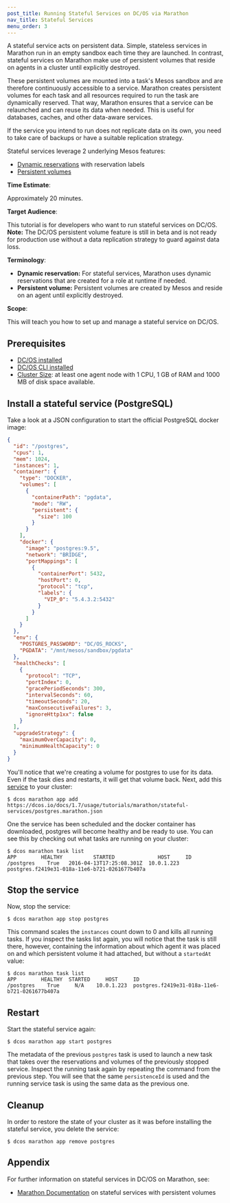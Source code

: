 ```yaml
---
post_title: Running Stateful Services on DC/OS via Marathon
nav_title: Stateful Services
menu_order: 3
---
```


A stateful service acts on persistent data. Simple, stateless services in Marathon run in an empty sandbox each time they are launched. In contrast, stateful services on Marathon make use of persistent volumes that reside on agents in a cluster until explicitly destroyed.

These persistent volumes are mounted into a task's Mesos sandbox and are therefore continuously accessible to a service. Marathon creates persistent volumes for each task and all resources required to run the task are dynamically reserved. That way, Marathon ensures that a service can be relaunched and can reuse its data when needed. This is useful for databases, caches, and other data-aware services.

If the service you intend to run does not replicate data on its own, you need to take care of backups or have a suitable replication strategy.

Stateful services leverage 2 underlying Mesos features:

- [Dynamic reservations](http://mesos.apache.org/documentation/latest/reservation/) with reservation labels
- [Persistent volumes](http://mesos.apache.org/documentation/latest/persistent-volume/)

**Time Estimate**:

Approximately 20 minutes.

**Target Audience**:

This tutorial is for developers who want to run stateful services on DC/OS. **Note:** The DC/OS persistent volume feature is still in beta and is not ready for production use without a data replication strategy to guard against data loss.

**Terminology**:

- **Dynamic reservation:** For stateful services, Marathon uses dynamic reservations that are created for a role at runtime if needed.
- **Persistent volume:** Persistent volumes are created by Mesos and reside on an agent until explicitly destroyed.

**Scope**:

This will teach you how to set up and manage a stateful service on DC/OS.

## Prerequisites

* [DC/OS installed][1]
* [DC/OS CLI installed][2]
* [Cluster Size][3]: at least one agent node with 1 CPU, 1 GB of RAM and 1000 MB of disk space available.

## Install a stateful service (PostgreSQL)

Take a look at a JSON configuration to start the official PostgreSQL docker image:

```json
{
  "id": "/postgres",
  "cpus": 1,
  "mem": 1024,
  "instances": 1,
  "container": {
    "type": "DOCKER",
    "volumes": [
      {
        "containerPath": "pgdata",
        "mode": "RW",
        "persistent": {
          "size": 100
        }
      }
    ],
    "docker": {
      "image": "postgres:9.5",
      "network": "BRIDGE",
      "portMappings": [
        {
          "containerPort": 5432,
          "hostPort": 0,
          "protocol": "tcp",
          "labels": {
            "VIP_0": "5.4.3.2:5432"
          }
        }
      ]
    }
  },
  "env": {
    "POSTGRES_PASSWORD": "DC/OS_ROCKS",
    "PGDATA": "/mnt/mesos/sandbox/pgdata"
  },
  "healthChecks": [
    {
      "protocol": "TCP",
      "portIndex": 0,
      "gracePeriodSeconds": 300,
      "intervalSeconds": 60,
      "timeoutSeconds": 20,
      "maxConsecutiveFailures": 3,
      "ignoreHttp1xx": false
    }
  ],
  "upgradeStrategy": {
    "maximumOverCapacity": 0,
    "minimumHealthCapacity": 0
  }
}
```

You'll notice that we're creating a volume for postgres to use for its data. Even if the task dies and restarts, it will get that volume back. Next, add this [service][4] to your cluster:


```
$ dcos marathon app add https://dcos.io/docs/1.7/usage/tutorials/marathon/stateful-services/postgres.marathon.json
```

One the service has been scheduled and the docker container has downloaded, postgres will become healthy and be ready to use. You can see this by checking out what tasks are running on your cluster:

```
$ dcos marathon task list
APP        HEALTHY          STARTED              HOST     ID
/postgres    True   2016-04-13T17:25:08.301Z  10.0.1.223  postgres.f2419e31-018a-11e6-b721-0261677b407a
```

## Stop the service

Now, stop the service:

```
$ dcos marathon app stop postgres
```

This command scales the `instances` count down to 0 and kills all running tasks. If you inspect the tasks list again, you will notice that the task is still there, however, containing the information about which agent it was placed on and which persistent volume it had attached, but without a `startedAt` value:

```
$ dcos marathon task list
APP        HEALTHY  STARTED     HOST     ID
/postgres    True     N/A    10.0.1.223  postgres.f2419e31-018a-11e6-b721-0261677b407a
```

## Restart

Start the stateful service again:

```
$ dcos marathon app start postgres
```

The metadata of the previous `postgres` task is used to launch a new task that takes over the reservations and volumes of the previously stopped service. Inspect the running task again by repeating the command from the previous step. You will see that the same `persistenceId` is used and the running service task is using the same data as the previous one.

## Cleanup

In order to restore the state of your cluster as it was before installing the stateful service, you delete the service:

```
$ dcos marathon app remove postgres
```

## Appendix

For further information on stateful services in DC/OS on Marathon, see:

- [Marathon Documentation](https://mesosphere.github.io/marathon/docs/persistent-volumes.html) on stateful services with persistent volumes

[1]: /docs/1.7/administration/installing/
[2]: /docs/1.7/usage/cli/install/
[3]: /docs/1.7/administration/cluster-size/
[4]: postgres.marathon.json
